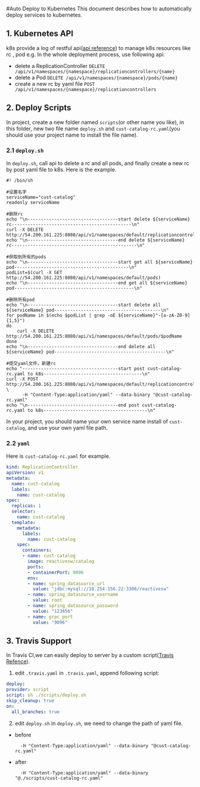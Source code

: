 #Auto Deploy to Kubernetes
This document describes how to automatically deploy services to kubernetes.

## 1. Kubernetes API
k8s provide a log of restful api([api reference](http://kubernetes.io/docs/api-reference/v1/operations/)) to manage k8s resources like rc , pod e.g.
In the whole deployment process, use following api:
* delete a ReplicationController
  `DELETE /api/v1/namespaces/{namespace}/replicationcontrollers/{name}`
* delete a Pod
  `DELETE /api/v1/namespaces/{namespace}/pods/{name}`
* create a new rc by yaml file
  `POST /api/v1/namespaces/{namespace}/replicationcontrollers`


## 2. Deploy Scripts
In project, create a new folder named `scripts`(or other name you like), in this folder, new two file name `deploy.sh` and `cust-catalog-rc.yaml`(you should use your project name to install the file name).
### 2.1 `deploy.sh`
In `deploy.sh`, call api to delete a rc and all pods, and finally create a new rc by post yaml file to k8s.
Here is the example.
```shell
#! /bin/sh

#设置名字
serviceName="cust-catalog"
readonly serviceName

#删除rc
echo "\n----------------------------------start delete ${serviceName} rc---------------------------------------------\n"
curl -X DELETE http://54.200.161.225:8080/api/v1/namespaces/default/replicationcontrollers/${serviceName}
echo "\n----------------------------------end delete ${serviceName} rc-----------------------------------------------\n"

#获取到所有的pods
echo "\n----------------------------------start get all ${serviceName} pod-------------------------------------------\n"
podList=$(curl -X GET http://54.200.161.225:8080/api/v1/namespaces/default/pods)
echo "\n----------------------------------end get all ${serviceName} pod---------------------------------------------\n"

#删除所有pod
echo "\n----------------------------------start delete all ${serviceName} pod----------------------------------------\n"
for podName in $(echo $podList | grep -oE ${serviceName}"-[a-zA-Z0-9]{1,5}")
do
	curl -X DELETE http://54.200.161.225:8080/api/v1/namespaces/default/pods/$podName
done
echo "\n----------------------------------end delete all ${serviceName} pod------------------------------------------\n"

#提交yaml文件，新建rc
echo "------------------------------------start post cust-catalog-rc.yaml to k8s-------------------------------------\n"
curl -X POST http://54.200.161.225:8080/api/v1/namespaces/default/replicationcontrollers \
	  -H "Content-Type:application/yaml" --data-binary "@cust-catalog-rc.yaml"
echo "\n----------------------------------end post cust-catalog-rc.yaml to k8s---------------------------------------\n"
```
In your project, you should name your own service name install of `cust-catalog`, and use your own yaml file path.
### 2.2 `yaml`
Here is `cust-catalog-rc.yaml` for example.
```yaml
kind: ReplicationController
apiVersion: v1
metadata:
  name: cust-catalog
  labels:
    name: cust-catalog
spec:
  replicas: 1
  selector:
    name: cust-catalog
  template:
    metadata:
      labels:
        name: cust-catalog
    spec:
      containers:
      - name: cust-catalog
        image: reactivesw/catalog
        ports:
        - containerPort: 9096
        env:
        - name: spring_datasource_url
          value: "jdbc:mysql://10.254.156.22:3306/reactivesw"
        - name: spring_datasource_username
          value: root
        - name: spring_datasource_password
          value: "123456"
        - name: grpc_port
          value: "9096"
```

## 3. Travis Support
In Travis CI,we can easily deploy to server by a custom script([Travis Refence](https://docs.travis-ci.com/user/deployment/script/)).
1. edit `.travis.yaml`
  in `.travis.yaml`, append following script:
  ```yaml
  deploy:
  provider: script
  script: sh ./scripts/deploy.sh
  skip_cleanup: true
  on:
    all_branches: true
  ```
2. edit `deploy.sh`
  in `deploy.sh`, we need to change the path of yaml file.
  * before
    ```shell curl -X POST http://54.200.161.225:8080/api/v1/namespaces/default/replicationcontrollers \
	  -H "Content-Type:application/yaml" --data-binary "@cust-catalog-rc.yaml"
	  ```
  * after
    ```shell curl -X POST http://54.200.161.225:8080/api/v1/namespaces/default/replicationcontrollers \
	  -H "Content-Type:application/yaml" --data-binary "@./scripts/cust-catalog-rc.yaml"
	  ```
	  
